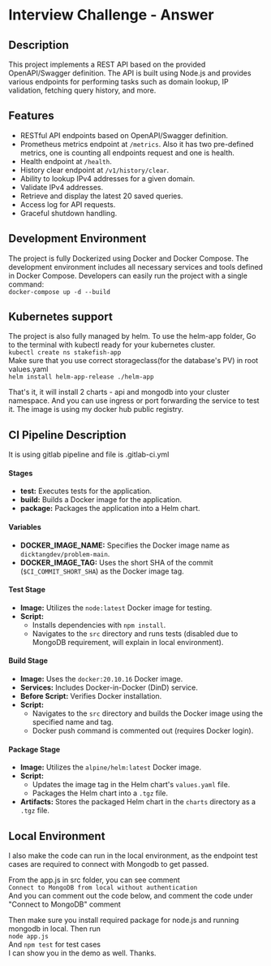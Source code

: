 # Interview Challenge - Answer

## Description
This project implements a REST API based on the provided OpenAPI/Swagger definition. The API is built using Node.js and provides various endpoints for performing tasks such as domain lookup, IP validation, fetching query history, and more.

## Features
- RESTful API endpoints based on OpenAPI/Swagger definition.
- Prometheus metrics endpoint at `/metrics`. Also it has two pre-defined metrics, one is counting all endpoints request and one is health.
- Health endpoint at `/health`.
- History clear endpoint at `/v1/history/clear`.
- Ability to lookup IPv4 addresses for a given domain.
- Validate IPv4 addresses.
- Retrieve and display the latest 20 saved queries.
- Access log for API requests.
- Graceful shutdown handling.

## Development Environment
The project is fully Dockerized using Docker and Docker Compose. The development environment includes all necessary services and tools defined in Docker Compose. Developers can easily run the project with a single command:  
`docker-compose up -d --build`

## Kubernetes support
The project is also fully managed by helm. To use the helm-app folder, Go to the terminal with kubectl ready for your kubernetes cluster.  
`kubectl create ns stakefish-app`  
Make sure that you use correct storageclass(for the database's PV) in root values.yaml  
`helm install helm-app-release ./helm-app`

That's it, it will install 2 charts - api and mongodb into your cluster namespace. And you can use ingress or port forwarding the service to test it. The image is using my docker hub public registry.

## CI Pipeline Description
It is using gitlab pipeline and file is .gitlab-ci.yml
#### Stages
- **test:** Executes tests for the application.
- **build:** Builds a Docker image for the application.
- **package:** Packages the application into a Helm chart.

#### Variables
- **DOCKER_IMAGE_NAME:** Specifies the Docker image name as `dicktangdev/problem-main`.
- **DOCKER_IMAGE_TAG:** Uses the short SHA of the commit (`$CI_COMMIT_SHORT_SHA`) as the Docker image tag.

#### Test Stage
- **Image:** Utilizes the `node:latest` Docker image for testing.
- **Script:**
  - Installs dependencies with `npm install`.
  - Navigates to the `src` directory and runs tests (disabled due to MongoDB requirement, will explain in local environment).

#### Build Stage
- **Image:** Uses the `docker:20.10.16` Docker image.
- **Services:** Includes Docker-in-Docker (DinD) service.
- **Before Script:** Verifies Docker installation.
- **Script:**
  - Navigates to the `src` directory and builds the Docker image using the specified name and tag.
  - Docker push command is commented out (requires Docker login).

#### Package Stage
- **Image:** Utilizes the `alpine/helm:latest` Docker image.
- **Script:**
  - Updates the image tag in the Helm chart's `values.yaml` file.
  - Packages the Helm chart into a `.tgz` file.
- **Artifacts:** Stores the packaged Helm chart in the `charts` directory as a `.tgz` file.  


## Local Environment
I also make the code can run in the local environment, as the endpoint test cases are required to connect with Mongodb to get passed.

From the app.js in src folder, you can see comment  
`Connect to MongoDB from local without authentication`  
And you can comment out the code below, and comment the code under "Connect to MongoDB" comment

Then make sure you install required package for node.js and running mongodb in local. Then run  
`node app.js`  
And `npm test` for test cases  
I can show you in the demo as well. Thanks.